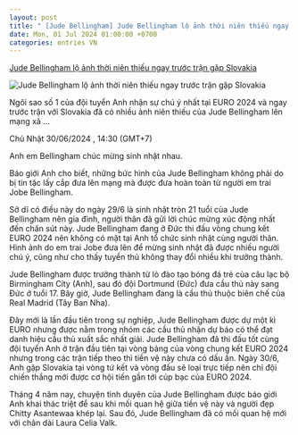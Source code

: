 ```yaml
---
layout: post
title: " [Jude Bellingham] Jude Bellingham lộ ảnh thời niên thiếu ngay trước trận gặp Slovakia"
date: Mon, 01 Jul 2024 01:00:00 +0700
categories: entries VN
---
```

[Jude Bellingham lộ ảnh thời niên thiếu ngay trước trận gặp Slovakia](https://nongnghiep.vn/jude-bellingham-lo-anh-thoi-nien-thieu-ngay-truoc-tran-gap-slovakia-d391475.html)

![Jude Bellingham lộ ảnh thời niên thiếu ngay trước trận gặp Slovakia](https://t.ex-cdn.com/nongnghiep.vn/560w/files/doanhtq/2024/06/30/3017-2115-1111-nongnghiep-132110.jpg)

Ngôi sao số 1 của đội tuyển Anh nhận sự chú ý nhất tại EURO 2024 và ngay trước trận với Slovakia đã có nhiều ảnh niên thiếu của Jude Bellingham lên mạng xã ...

Chủ Nhật 30/06/2024 , 14:30 (GMT+7)

Anh em Bellingham chúc mừng sinh nhật nhau.

Báo giới Anh cho biết, những bức hình của Jude Bellingham không phải do bị tin tặc lấy cắp đưa lên mạng mà được đưa hoàn toàn từ người em trai Jobe Bellingham.

Sở dĩ có điều này do ngày 29/6 là sinh nhật tròn 21 tuổi của Jude Bellingham nên gia đình, người thân đã gửi lời chúc mừng xúc động nhất đến chân sút này. Jude Bellingham đang ở Đức thi đấu vòng chung kết EURO 2024 nên không có mặt tại Anh tổ chức sinh nhật cùng người thân. Hình ảnh do em trai Jobe đưa lên để mừng sinh nhật đã được nhiều người chú ý, cũng như cho thấy tuyển thủ không thay đổi nhiều khi trưởng thành.

Jude Bellingham được trưởng thành từ lò đào tạo bóng đá trẻ của câu lạc bộ Birmingham City (Anh), sau đó đội Dortmund (Đức) đưa cầu thủ này sang Đức ở tuổi 17. Bây giờ, Jude Bellingham đang là cầu thủ thuộc biên chế của Real Madrid (Tây Ban Nha).

Đây mới là lần đầu tiên trong sự nghiệp, Jude Bellingham được dự một kì EURO nhưng được nằm trong nhóm các cầu thủ nhận dự báo có thể đạt danh hiệu cầu thủ xuất sắc nhất giải. Jude Bellingham đã thi đấu tốt cùng đội tuyển Anh ở trận đầu tiên tại vòng bảng của vòng chung kết EURO 2024 nhưng trong các trận tiếp theo thì tiền vệ này chưa có dấu ấn. Ngày 30/6, Anh gặp Slovakia tại vòng tứ kết và vòng đấu sẽ loại trực tiếp nên chỉ đội chiến thắng mới được cơ hội tiến gần tới cúp bạc của EURO 2024.

Tháng 4 năm nay, chuyện tình duyên của Jude Bellingham được báo giới Anh khai thác triệt để sau khi mối quan hệ giữa tiền vệ này và người đẹp Chitty Asantewaa khép lại. Sau đó, Jude Bellingham đã có mối quan hệ mới với chân dài Laura Celia Valk.

